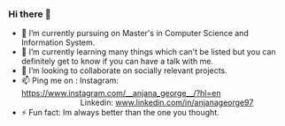 ### Hi there 👋

<!--
**Anjana97/Anjana97** is a ✨ _special_ ✨ repository because its `README.md` (this file) appears on your GitHub profile.
![HitCount](http://hits.dwyl.com/Anjana George/Anjana97.svg)

Here are some ideas to get you started: -->

- 🔭 I’m currently pursuing on Master's in Computer Science and Information System.
- 🌱 I’m currently learning many things which can't be listed but you can definitely get to know if you can have a talk with me.
- 👯 I’m looking to collaborate on socially relevant projects.
- 📫 Ping me on : Instagram: https://www.instagram.com/__anjana_george__/?hl=en  \
&nbsp; &nbsp; &nbsp; &nbsp; &nbsp; &nbsp; &nbsp; &nbsp; &nbsp; &nbsp;&nbsp; &nbsp; &nbsp;&nbsp; &nbsp;Linkedin: www.linkedin.com/in/anjanageorge97
- ⚡ Fun fact: Im always better than the one you thought.

